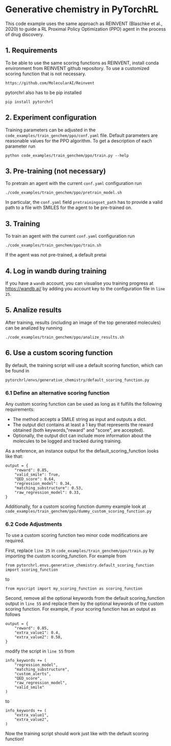 # Generative chemistry in PyTorchRL

This code example uses the same approach as REINVENT (Blaschke et al., 2020) to guide a RL Proximal Policy Optimization (PPO) agent in the process of drug discovery.

## 1. Requirements

To be able to use the same scoring functions as REINVENT, install conda environment from REINVENT github repository. To use a customized scoring function that is not necessary.

    https://github.com/MolecularAI/Reinvent

pytorchrl also has to be pip installed

    pip install pytorchrl

## 2. Experiment configuration

Training parameters can be adjusted in the `code_examples/train_genchem/ppo/conf.yaml` file. Default parameters are reasonable values for the PPO algorithm. To get a description of each parameter run

    python code_examples/train_genchem/ppo/train.py --help

## 3. Pre-training (not necessary)

To pretrain an agent with the current `conf.yaml` configuration run

    ./code_examples/train_genchem/ppo/pretrain_model.sh

In particular, the `conf.yaml` field `pretrainingset_path` has to provide a valid path to a file with SMILES for the agent to be pre-trained on.

## 3. Training

To train an agent with the current `conf.yaml` configuration run

    ./code_examples/train_genchem/ppo/train.sh

If the agent was not pre-trained, a default pretai

## 4. Log in wandb during training

If you have a `wandb` account, you can visualise you training progress at https://wandb.ai/ by adding you account key to the configuration file in `line 25`.

## 5. Analize results

After training, results (including an image of the top generated molecules) can be analized by running

    ./code_examples/train_genchem/ppo/analize_results.sh

## 6. Use a custom scoring function

By default, the training script will use a default scoring function, which can be found in 

    pytorchrl/envs/generative_chemistry/default_scoring_function.py

### 6.1 Define an alternative scoring function

Any custom scoring function can be used as long as it fulfills the following requirements:
    
- The method accepts a SMILE string as input and outputs a dict.
- The output dict contains at least a 1 key that represents the reward obtained (both keywords,"reward" and "score", are accepted).
- Optionally, the output dict can include more information about the molecules to be logged and tracked during training.

As a reference, an instance output for the default_scoring_function looks like that:

    output = {
        "reward": 0.85,
        "valid_smile": True,
        "QED_score": 0.64,
        "regression_model": 0.34,
        "matching_substructure": 0.53,
        "raw_regression_model": 0.33,
    }

Additionally, for a custom scoring function dummy example look at `code_examples/train_genchem/ppo/dummy_custom_scoring_function.py`

### 6.2 Code Adjustments

To use a custom scoring function two minor code modifications are required.

First, replace `line 25` in `code_examples/train_genchem/ppo/train.py` by importing the custom scoring_function. For example from 

    from pytorchrl.envs.generative_chemistry.default_scoring_function import scoring_function

to

    from myscript import my_scoring_function as scoring_function

Second, remove all the optional keywords from the default scoring_function output in `line 55` and replace them by the optional keywords of the custom scoring function. For example, if your scoring function has an output as follows

    output = {
        "reward": 0.85,
        "extra_value1": 0.4,
        "extra_value2": 0.58,
    }

modify the script in `line 55` from

    info_keywords += (
        "regression_model",
        "matching_substructure",
        "custom_alerts",
        "QED_score",
        "raw_regression_model",
        "valid_smile"
    )

to

    info_keywords += (
        "extra_value1",
        "extra_value2",
    )

Now the training script should work just like with the default scoring function!